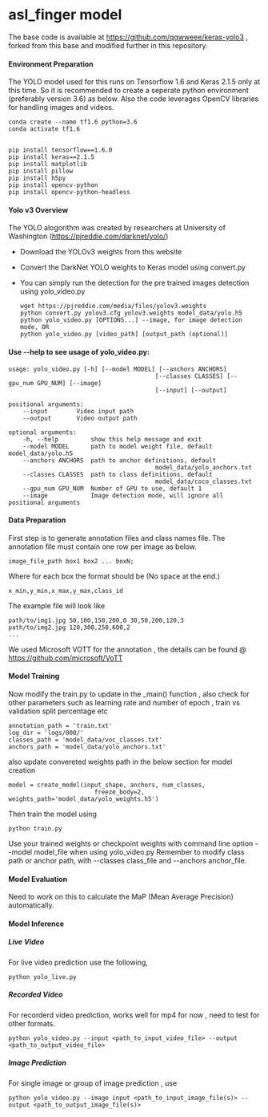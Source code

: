 # asl_finger model
The base code is available at https://github.com/qqwweee/keras-yolo3 , forked from this base and modified further in this repository.

#### Environment Preparation

The YOLO model used for this runs on Tensorflow 1.6 and Keras 2.1.5 only at this time. So it is recommended to create a seperate python environment (preferably version 3.6) as below. Also the code leverages OpenCV libraries for handling images and videos.

    conda create --name tf1.6 python=3.6 
    conda activate tf1.6


    pip install tensorflow==1.6.0
    pip install keras==2.1.5
    pip install matplotlib
    pip install pillow
    pip install h5py
    pip install opencv-python
    pip install opencv-python-headless


#### Yolo v3 Overview

The YOLO alogorithm was created by researchers at University of Washington (https://pjreddie.com/darknet/yolo/)

- Download the YOLOv3 weights from this website
- Convert the DarkNet YOLO weights to Keras model using convert.py
- You can simply run the detection for the pre trained images detection using yolo_video.py

      wget https://pjreddie.com/media/files/yolov3.weights
      python convert.py yolov3.cfg yolov3.weights model_data/yolo.h5
      python yolo_video.py [OPTIONS...] --image, for image detection mode, OR
      python yolo_video.py [video_path] [output_path (optional)]



#### Use --help to see usage of yolo_video.py:

	usage: yolo_video.py [-h] [--model MODEL] [--anchors ANCHORS]
											 [--classes CLASSES] [--gpu_num GPU_NUM] [--image]
											 [--input] [--output]

	positional arguments:
		--input        Video input path
		--output       Video output path

	optional arguments:
		-h, --help         show this help message and exit
		--model MODEL      path to model weight file, default model_data/yolo.h5
		--anchors ANCHORS  path to anchor definitions, default
											 model_data/yolo_anchors.txt
		--classes CLASSES  path to class definitions, default
											 model_data/coco_classes.txt
		--gpu_num GPU_NUM  Number of GPU to use, default 1
		--image            Image detection mode, will ignore all positional arguments


#### Data Preparation

First step is to generate annotation files and class names file. 
The annotation file must contain one row per image as below.

	image_file_path box1 box2 ... boxN;
	
Where for each box the format should be (No space at the end.)

	x_min,y_min,x_max,y_max,class_id 	

The example file will look like 

	path/to/img1.jpg 50,100,150,200,0 30,50,200,120,3
	path/to/img2.jpg 120,300,250,600,2
	...

We used Microsoft VOTT for the annotation , the details can be found @ https://github.com/microsoft/VoTT


#### Model Training

Now modify the train.py to update in the _main() function , also check for other parameters such as learning rate 
and number of epoch , train vs validation split percentage etc

	annotation_path = 'train.txt'
	log_dir = 'logs/000/'
	classes_path = 'model_data/voc_classes.txt'
	anchors_path = 'model_data/yolo_anchors.txt'

also update convereted weights path in the below section for model creation

	model = create_model(input_shape, anchors, num_classes,
							freeze_body=2, weights_path='model_data/yolo_weights.h5')
							
Then train the model using

	python train.py
	
Use your trained weights or checkpoint weights with command line option --model model_file when using yolo_video.py Remember to modify class path or anchor path, with --classes class_file and --anchors anchor_file.

#### Model Evaluation

Need to work on this to calculate the MaP (Mean Average Precision) automatically.


#### Model Inference

  ##### Live Video
  
  For live video prediction use the following,
  
  	python yolo_live.py
  
  
  
  ##### Recorded Video
  
  For recorderd video prediction, works well for mp4 for now , need to test for other formats.
  
  	python yolo_video.py --input <path_to_input_video_file> --output <path_to_output_video_file>
  
  ##### Image Prediction
  
  For single image or group of image prediction , use
  
  	python yolo_video.py --image input <path_to_input_image_file(s)> --output <path_to_output_image_file(s)>
  
